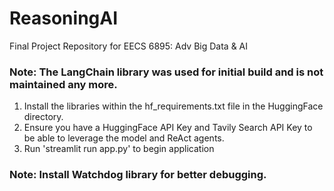 # ReasoningAI
Final Project Repository for EECS 6895: Adv Big Data &amp; AI

### Note: The LangChain library was used for initial build and is not maintained any more.

1. Install the libraries within the hf_requirements.txt file in the HuggingFace directory.
2. Ensure you have a HuggingFace API Key and Tavily Search API Key to be able to leverage the model and ReAct agents.
3. Run 'streamlit run app.py' to begin application

### Note:  Install Watchdog library for better debugging.